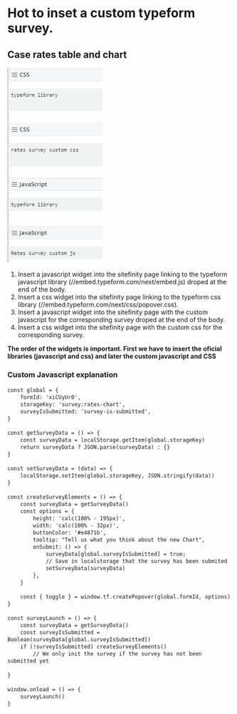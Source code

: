 # Hot to inset a custom typeform survey.
## Case rates table and chart

![insert survey files](./edition.png)

1. Insert a javascript widget into the sitefinity page linking to the typeform javascript library (//embed.typeform.com/next/embed.js) droped at the end of the body.
2. Insert a css widget into the sitefinity page linking to the typeform css library (//embed.typeform.com/next/css/popover.css). 
3. Insert a javascript widget into the sitefinity page with the custom javascript for the corresponding survey droped at the end of the body.
4. Insert a css widget into the sitefinity page with the custom css for the corresponding survey.

**The order of the widgets is important. First we have to insert the oficial libraries (javascript and css) and later the custom javascript and CSS**

### Custom Javascript explanation

```
const global = {
    formId: 'xiCUyUr0',
    storageKey: 'survey:rates-chart',
    surveyIsSubmitted: 'survey-is-submitted',
}

const getSurveyData = () => {
    const surveyData = localStorage.getItem(global.storageKey)
    return surveyData ? JSON.parse(surveyData) : {}
}

const setSurveyData = (data) => {
    localStorage.setItem(global.storageKey, JSON.stringify(data))
}

const createSurveyElements = () => {
    const surveyData = getSurveyData()
    const options = {
        height: 'calc(100% - 195px)',
        width: 'calc(100% - 32px)',
        buttonColor: '#e4871b',
        tooltip: "Tell us what you think about the new Chart",
        onSubmit: () => {
            surveyData[global.surveyIsSubmitted] = true;
            // Save in localstorage that the survey has been submited
            setSurveyData(surveyData)
        },
    }

    const { toggle } = window.tf.createPopover(global.formId, options)
}

const surveyLaunch = () => {
    const surveyData = getSurveyData()
    const surveyIsSubmitted = Boolean(surveyData[global.surveyIsSubmitted])
    if (!surveyIsSubmitted) createSurveyElements()
        // We only init the survey if the survey has not been submitted yet

}

window.onload = () => {
    surveyLaunch()
}
```